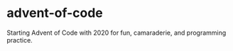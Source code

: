 # advent-of-code

Starting Advent of Code with 2020 for fun, camaraderie, and programming practice.
